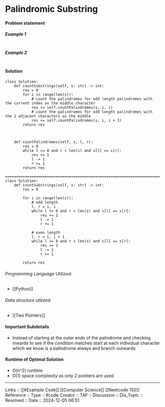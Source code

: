 # Palindromic Substring

#### Problem statement


##### Example 1
```
```
##### Example 2
```
```
#### Solution
```
class Solution:
    def countSubstrings(self, s: str) -> int:
        res = 0
        for i in range(len(s)):
            # count the palindromes for odd length palindromes with the current index as the middle character
            res += self.countPalindromes(s, i, i)
            # count the palindromes for odd length palindromes with the 2 adjacent characters as the middle
            res += self.countPalindromes(s, i, i + 1)
        return res

  

    def countPalindromes(self, s, l, r):
        res = 0
        while l >= 0 and r < len(s) and s[l] == s[r]:
            res += 1
            l -= 1
            r += 1
        return res

========================================================================================
class Solution:
    def countSubstrings(self, s: str) -> int:
        res = 0
        
        for i in range(len(s)):
            # odd length
            l, r = i, i
            while l >= 0 and r < len(s) and s[l] == s[r]:
                res += 1
                l -= 1
                r += 1

            # even length
            l, r = i, i + 1
            while l >= 0 and r < len(s) and s[l] == s[r]:
                res += 1
                l -= 1
                r += 1
        
        return res
```

###### Programming Language Utilized:

- [[Python]]
###### Data structure utilized:
- [[Two Pointers]]
#### Important Subdetails

- Instead of starting at the outer ends of the palindrome and checking inwards to see if the condition matches start at each individual character which we know is a palindrome always and branch outwards
#### Runtime of Optimal Solution

- O(n^2) runtime
- O(1) space complexity as only 2 pointers are used
---
Links :: [[#Example Code]] [[Computer Science]] [[Neetcode 150]]
Reference ::
Type :: #code
Creator ::
TAF ::
Discussion ::
Dis_Topic :: 
Resolved ::
Date :: 2024-12-05 06:51
